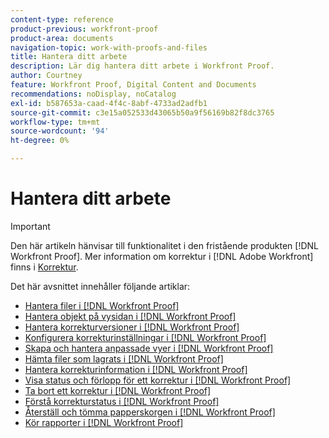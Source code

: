 ```yaml
---
content-type: reference
product-previous: workfront-proof
product-area: documents
navigation-topic: work-with-proofs-and-files
title: Hantera ditt arbete
description: Lär dig hantera ditt arbete i Workfront Proof.
author: Courtney
feature: Workfront Proof, Digital Content and Documents
recommendations: noDisplay, noCatalog
exl-id: b587653a-caad-4f4c-8abf-4733ad2adfb1
source-git-commit: c3e15a052533d43065b50a9f56169b82f8dc3765
workflow-type: tm+mt
source-wordcount: '94'
ht-degree: 0%

---
```


# Hantera ditt arbete

>[!IMPORTANT]
>
>Den här artikeln hänvisar till funktionalitet i den fristående produkten [!DNL Workfront Proof]. Mer information om korrektur i [!DNL Adobe Workfront] finns i [Korrektur](../../../review-and-approve-work/proofing/proofing.md).

Det här avsnittet innehåller följande artiklar:

* [Hantera filer i  [!DNL Workfront Proof]](../../../workfront-proof/wp-work-proofsfiles/manage-your-work/manage-files.md)
* [Hantera objekt på vysidan i  [!DNL Workfront Proof]](../../../workfront-proof/wp-work-proofsfiles/manage-your-work/manage-items-on-views-page.md)
* [Hantera korrekturversioner i  [!DNL Workfront Proof]](../../../workfront-proof/wp-work-proofsfiles/manage-your-work/manage-proof-versions.md)
* [Konfigurera korrekturinställningar i  [!DNL Workfront Proof]](../../../workfront-proof/wp-work-proofsfiles/manage-your-work/configure-proof-settings.md)
* [Skapa och hantera anpassade vyer i  [!DNL Workfront Proof]](../../../workfront-proof/wp-work-proofsfiles/manage-your-work/create-and-manage-custom-views.md)
* [Hämta filer som lagrats i  [!DNL Workfront Proof]](../../../workfront-proof/wp-work-proofsfiles/manage-your-work/download-files-stored.md)
* [Hantera korrekturinformation i  [!DNL Workfront Proof]](../../../workfront-proof/wp-work-proofsfiles/manage-your-work/manage-proof-details.md)
* [Visa status och förlopp för ett korrektur i  [!DNL Workfront Proof]](../../../workfront-proof/wp-work-proofsfiles/manage-your-work/view-progress-and-status-of-proof.md)
* [Ta bort ett korrektur i  [!DNL Workfront Proof]](../../../workfront-proof/wp-work-proofsfiles/manage-your-work/delete-proof.md)
* [Förstå korrekturstatus i  [!DNL Workfront Proof]](../../../workfront-proof/wp-work-proofsfiles/manage-your-work/proof-state.md)
* [Återställ och tömma papperskorgen i  [!DNL Workfront Proof]](../../../workfront-proof/wp-work-proofsfiles/manage-your-work/restore-and-empty-trash.md)
* [Kör rapporter i  [!DNL Workfront Proof]](../../../workfront-proof/wp-work-proofsfiles/manage-your-work/run-reports.md)
